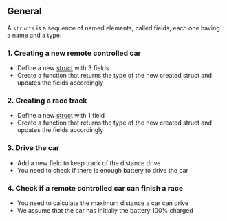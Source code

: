 ##  General

A `structs` is a sequence of named elements, called fields, each one having a name and a type.

### 1. Creating a new remote controlled car

- Define a new [struct][struct] with 3 fields
- Create a function that returns the type of the new created struct and updates the fields accordingly 

### 2. Creating a race track

- Define a new [struct][struct] with 1 field
- Create a function that returns the type of the new created struct and updates the fields accordingly 

### 3. Drive the car

- Add a new field to keep track of the distance drive
- You need to check if there is enough battery to drive the car

### 4. Check if a remote controlled car can finish a race

- You need to calculate the maximum distance a car can drive
- We assume that the car has initially the battery 100% charged 




[struct]: https://tour.golang.org/moretypes/2
